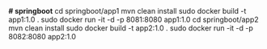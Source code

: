 <html>
<b># springboot</b>
cd springboot/app1
mvn clean install
sudo docker build -t app1:1.0 .
sudo docker run -it -d -p 8081:8080 app1:1.0
cd springboot/app2
mvn clean install
sudo docker build -t app2:1.0 .
sudo docker run -it -d -p 8082:8080 app2:1.0
</html>
